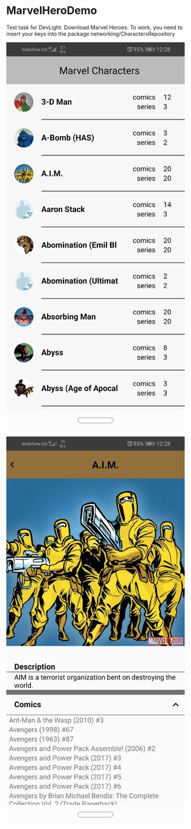 # MarvelHeroDemo


Test task for DevLight.
Download Marvel Heroes.
To work, you need to insert your keys into the package networking/CharactersRepository


![Screen_1](https://github.com/FrostyGhost/MarvelHeroDemo/blob/master/app/src/main/res/drawable/photo_2.jpg)

![Screen_2](https://github.com/FrostyGhost/MarvelHeroDemo/blob/master/app/src/main/res/drawable/photo_1.jpg)



